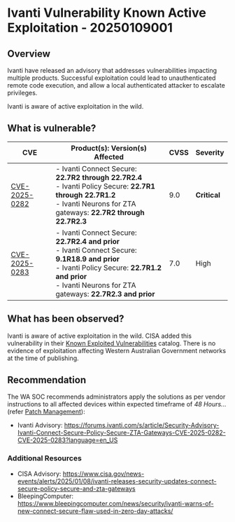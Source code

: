 # Ivanti Vulnerability Known Active Exploitation - 20250109001

## Overview

Ivanti have released an advisory that addresses vulnerabilities impacting multiple products. Successful exploitation could lead to unauthenticated remote code execution, and allow a local authenticated attacker to escalate privileges.

Ivanti is aware of active exploitation in the wild.

## What is vulnerable?

| CVE                                                             | Product(s): Version(s) Affected                                                                                                                                                                                         | CVSS | Severity     |
| --------------------------------------------------------------- | ----------------------------------------------------------------------------------------------------------------------------------------------------------------------------------------------------------------------- | ---- | ------------ |
| [CVE-2025-0282](https://nvd.nist.gov/vuln/detail/CVE-2025-0282) | - Ivanti Connect Secure: **22.7R2 through 22.7R2.4** <br> - Ivanti Policy Secure: **22.7R1 through 22.7R1.2** <br> - Ivanti Neurons for ZTA gateways: **22.7R2 through 22.7R2.3**                                       | 9.0  | **Critical** |
| [CVE-2025-0283](https://nvd.nist.gov/vuln/detail/CVE-2025-0283) | - Ivanti Connect Secure: **22.7R2.4 and prior** <br> - Ivanti Connect Secure: **9.1R18.9 and prior** <br> - Ivanti Policy Secure: **22.7R1.2 and prior** <br> - Ivanti Neurons for ZTA gateways: **22.7R2.3 and prior** | 7.0  | High         |

## What has been observed?

Ivanti is aware of active exploitation in the wild.
CISA added this vulnerability in their [Known Exploited Vulnerabilities](https://www.cisa.gov/known-exploited-vulnerabilities-catalog) catalog.
There is no evidence of exploitation affecting Western Australian Government networks at the time of publishing.

## Recommendation

The WA SOC recommends administrators apply the solutions as per vendor instructions to all affected devices within expected timeframe of *48 Hours...* (refer [Patch Management](../guidelines/patch-management.md)):

- Ivanti Advisory: <https://forums.ivanti.com/s/article/Security-Advisory-Ivanti-Connect-Secure-Policy-Secure-ZTA-Gateways-CVE-2025-0282-CVE-2025-0283?language=en_US>

### Additional Resources

- CISA Advisory: <https://www.cisa.gov/news-events/alerts/2025/01/08/ivanti-releases-security-updates-connect-secure-policy-secure-and-zta-gateways>
- BleepingComputer: <https://www.bleepingcomputer.com/news/security/ivanti-warns-of-new-connect-secure-flaw-used-in-zero-day-attacks/>
